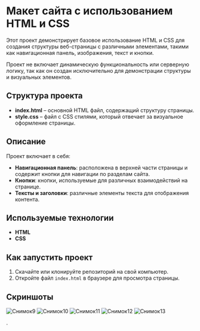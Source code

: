 
# Макет сайта с использованием HTML и CSS

Этот проект демонстрирует базовое использование HTML и CSS для создания структуры веб-страницы с различными элементами, такими как навигационная панель, изображения, текст и кнопки. 

Проект не включает динамическую функциональность или серверную логику, так как он создан исключительно для демонстрации структуры и визуальных элементов.

## Структура проекта

- **index.html** – основной HTML файл, содержащий структуру страницы.
- **style.css** – файл с CSS стилями, который отвечает за визуальное оформление страницы.

## Описание

Проект включает в себя:

- **Навигационная панель**: расположена в верхней части страницы и содержит кнопки для навигации по разделам сайта.
- **Кнопки**: кнопки, используемые для различных взаимодействий на странице.
- **Тексты и заголовки**: различные элементы текста для отображения контента.


## Используемые технологии

- **HTML** 
- **CSS** 

## Как запустить проект

1. Скачайте или клонируйте репозиторий на свой компьютер.
2. Откройте файл `index.html` в браузере для просмотра страницы.

## Скриншоты
![Снимок9](https://github.com/user-attachments/assets/29fc606e-36e5-4ba7-b3d8-aff676ccffc8)
![Снимок10](https://github.com/user-attachments/assets/62b2fad3-481e-4ca1-9d57-f62b20714a62)
![Снимок11](https://github.com/user-attachments/assets/7398be6d-ff33-449f-9e58-941fc9b9a1a4)
![Снимок12](https://github.com/user-attachments/assets/88082c0a-3856-41d5-8e2a-28ab974cf379)
![Снимок13](https://github.com/user-attachments/assets/806d0727-09a9-4072-9d42-a88e187e04bd)

.


